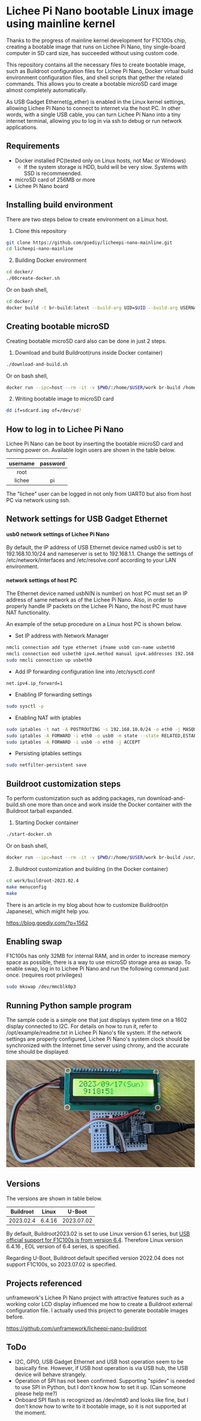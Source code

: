 # Lichee Pi Nano bootable Linux image using mainline kernel

Thanks to the progress of mainline kernel development for F1C100s chip, creating a bootable image that runs on Lichee Pi Nano, tiny single-board computer in SD card size, has succeeded without using custom code.

This repository contains all the necessary files to create bootable image, such as Buildroot configuration files for Lichee Pi Nano, Docker virtual build environment configuration files, and shell scripts that gether the related commands. This allows you to create a bootable microSD card image almost completely automatically.

As USB Gadget Ethernet(g_ether) is enabled in the Linux kernel settings, allowing Lichee Pi Nano to connect to internet via the host PC. In other words, with a single USB cable, you can turn Lichee Pi Nano into a tiny internet terminal, allowing you to log in via ssh to debug or run network applications.

## Requirements

- Docker installed PC(tested only on Linux hosts, not Mac or Windows)
   - If the system storage is HDD, build will be very slow. Systems with SSD is recommeended.
- microSD card of 256MB or more
- Lichee Pi Nano board

## Installing build environment

There are two steps below to create environment on a Linux host.

1. Clone this repository
```sh
git clone https://github.com/goediy/licheepi-nano-mainline.git
cd licheepi-nano-mainline
```
2. Building Docker environment
```sh
cd docker/
./00create-docker.sh
```
   Or on bash shell,
```sh
cd docker/
docker build -t br-build:latest --build-arg UID=$UID --build-arg USERNAME=$USER -f Dockerfile .
```

## Creating bootable microSD

Creating bootable microSD card also can be done in just 2 steps.

1. Download and build Buildroot(runs inside Docker container)
```sh
./download-and-build.sh
```
   Or on bash shell,
```sh
docker run --ipc=host --rm -it -v $PWD/:/home/$USER/work br-build /home/$USER/br-build.sh
```

2. Writing bootable image to microSD card
```sh
dd if=sdcard.img of=/dev/sd?
```

## How to log in to Lichee Pi Nano

Lichee Pi Nano can be boot by inserting the bootable microSD card and turning power on. Available login users are shown in the table below.

|username|password|
|:--:|:--:|
|root||
|lichee|pi|

The "lichee" user can be logged in not only from UART0 but also from host PC via network using ssh.

## Network settings for USB Gadget Ethernet

#### usb0 network settings of Lichee Pi Nano

By default, the IP address of USB Ethernet device named usb0 is set to 192.168.10.10/24 and nameserver is set to 192.168.1.1. Change the settings of /etc/network/interfaces and /etc/resolve.conf according to your LAN environment.

#### network settings of host PC

The Ethernet device named usbN(N is number) on host PC must set an IP address of same network as of the Lichee Pi Nano. Also, in order to properly handle IP packets on the Lichee Pi Nano, the host PC must have NAT functionality.

An example of the setup procedure on a Linux host PC is shown below.

- Set IP address with Network Manager
```sh
nmcli connection add type ethernet ifname usb0 con-name usbeth0
nmcli connection mod usbeth0 ipv4.method manual ipv4.addresses 192.168.10.1/24
sudo nmcli connection up usbeth0
```
- Add IP forwarding configuration line into /etc/sysctl.conf
```
net.ipv4.ip_forward=1
```
- Enabling IP forwarding settings
```sh
sudo sysctl -p
```
- Enabling NAT with iptables
```sh
sudo iptables -t nat -A POSTROUTING -s 192.168.10.0/24 -o eth0 -j MASQUERADE
sudo iptables -A FORWARD -i eth0 -o usb0 -m state --state RELATED,ESTABLISHED -j ACCEPT
sudo iptables -A FORWARD -i usb0 -o eth0 -j ACCEPT
```
- Persisting iptables settings
```sh
sudo netfilter-persistent save
```

## Buildroot customization steps

To perform customization such as adding packages, run download-and-build.sh one more than once and work inside the Docker container with the Buildroot tarball expanded.

1. Starting Docker container
```sh
./start-docker.sh
```
   Or on bash shell,
```sh
docker run --ipc=host --rm -it -v $PWD/:/home/$USER/work br-build /usr/bin/bash
```
2. Buildroot customization and building (in the Docker container)
```sh
cd work/buildroot-2023.02.4
make menuconfig
make
```

There is an article in my blog about how to customize Buildroot(in Japanese), which might help you.

https://blog.goediy.com/?p=1562

## Enabling swap

F1C100s has only 32MB for internal RAM, and in order to increase memory space as possible, there is a way to use microSD storage area as swap. To enable swap, log in to Lichee Pi Nano and run the following command just once. (requires root privileges)

```sh
sudo mkswap /dev/mmcblk0p3
```

## Running Python sample program

The sample code is a simple one that just displays system time on a 1602 display connected to I2C. For details on how to run it, refer to /opt/example/readme.txt in Lichee Pi Nano's file system. If the network settings are properly configured, Lichee Pi Nano's system clock should be synchronized with the Internet time server using chrony, and the accurate time should be displayed.

![Photo](LicheePiNanoLCDclock.jpg)

## Versions

The versions are shown in table below.

|Buildroot|Linux|U-Boot|
|:--:|:--:|:--:|
|2023.02.4|6.4.16|2023.07.02|


By default, Buildroot2023.02 is set to use Linux version 6.1 series, but [USB official support for F1C100s is from version 6.4](https://linux-sunxi.org/Linux_mainlining_effort). Therefore Linux version 6.4.16 , EOL version of 6.4 series, is specified.


Regarding U-Boot, Buildroot default specified version 2022.04 does not support F1C100s, so 2023.07.02 is specified.

## Projects referenced

unframework's Lichee Pi Nano project with attractive features such as a working color LCD display influenced me how to create a Buildroot external configuration file. I actually used this project to generate bootable images before.

https://github.com/unframework/licheepi-nano-buildroot

## ToDo

- I2C, GPIO, USB Gadget Ethernet and USB host operation seem to be basically fine. However, if USB host operation is via USB hub, the USB device will behave strangely.
- Operation of SPI has not been confirmed. Supporting "spidev" is needed to use SPI in Python, but I don't know how to set it up. (Can someone please help me?)
- Onboard SPI flash is recognized as /dev/mtd0 and looks like fine, but I don't know how to write to it bootable image, so it is not supported at the moment.

